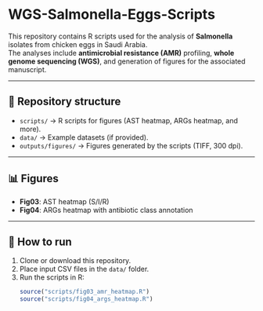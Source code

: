 # WGS-Salmonella-Eggs-Scripts

This repository contains R scripts used for the analysis of **Salmonella** isolates from chicken eggs in Saudi Arabia.  
The analyses include **antimicrobial resistance (AMR)** profiling, **whole genome sequencing (WGS)**, and generation of figures for the associated manuscript.

---

## 📂 Repository structure
- `scripts/` → R scripts for figures (AST heatmap, ARGs heatmap, and more).
- `data/` → Example datasets (if provided).
- `outputs/figures/` → Figures generated by the scripts (TIFF, 300 dpi).

---

## 📊 Figures
- **Fig03**: AST heatmap (S/I/R)  
- **Fig04**: ARGs heatmap with antibiotic class annotation  

---

## 🚀 How to run
1. Clone or download this repository.  
2. Place input CSV files in the `data/` folder.  
3. Run the scripts in R:  
   ```r
   source("scripts/fig03_amr_heatmap.R")
   source("scripts/fig04_args_heatmap.R")
